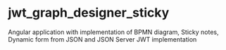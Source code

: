 # jwt_graph_designer_sticky
Angular application with implementation of BPMN diagram, Sticky notes, Dynamic form from JSON and JSON Server JWT implementation
